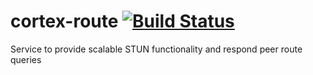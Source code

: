 # cortex-route [![Build Status](https://travis-ci.com/cortex-core/cortex-route.svg?branch=master)](https://travis-ci.com/cortex-core/cortex-route)
Service to provide scalable STUN functionality and respond peer route queries

